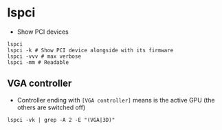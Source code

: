 # lspci

- Show PCI devices

```shell
lspci
lspci -k # Show PCI device alongside with its firmware
lspci -vvv # max verbose
lspci -mm # Readable
```

## VGA controller

- Controller ending with `[VGA controller]` means is the active GPU (the others are switched off)

```shell
lspci -vk | grep -A 2 -E "(VGA|3D)"
```
